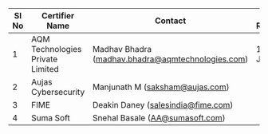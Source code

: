 | Sl No | Certifier Name                           | Contact                           | FIP Ready | FIU Ready |
|-------|------------------------------------------|-----------------------------------|-----------|-----------|
| 1     | AQM Technologies Private Limited        | Madhav Bhadra (madhav.bhadra@aqmtechnologies.com) | 19th Jan          | 19th Jan           |
| 2     | Aujas Cybersecurity                     | Manjunath M (saksham@aujas.com)   |           |           |
| 3     | FIME                                     | Deakin Daney (salesindia@fime.com)|           |           |
| 4     | Suma Soft                                | Snehal Basale (AA@sumasoft.com)   |           |           |
